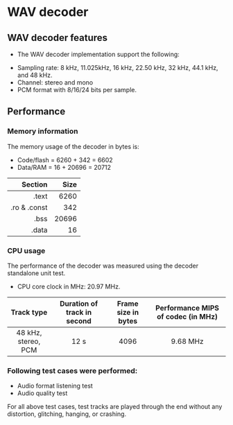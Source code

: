 # WAV decoder

## WAV decoder features
- The WAV decoder implementation support the following:
+ Sampling rate: 8 kHz, 11.025kHz, 16 kHz, 22.50 kHz, 32 kHz, 44.1 kHz, and 48 kHz.
+ Channel:	stereo and mono
+ PCM format with 8/16/24 bits per sample.

## Performance

### Memory information
The memory usage of the decoder in bytes is:
* Code/flash    = 6260 + 342 = 6602
* Data/RAM      =  16 + 20696 = 20712

| Section | Size |
|--------:|-----:|
| .text |  6260 |
| .ro & .const | 342 |
| .bss | 20696 |
| .data | 16 |


### CPU usage
The performance of the decoder was measured using the decoder standalone unit test.
* CPU core clock in MHz: 20.97 MHz.

| Track type | Duration of track in second | Frame size in bytes | Performance MIPS of codec (in MHz) |
|:----------:|:---------------------------:|:-------------------:|:----------------------------------:|
|48 kHz, stereo, PCM|  12 s | 4096 | 9.68 MHz  |

### Following test cases were performed:
* Audio format listening test
* Audio quality test

For all above test cases, test tracks are played through the end without any distortion, glitching, hanging, or crashing.



